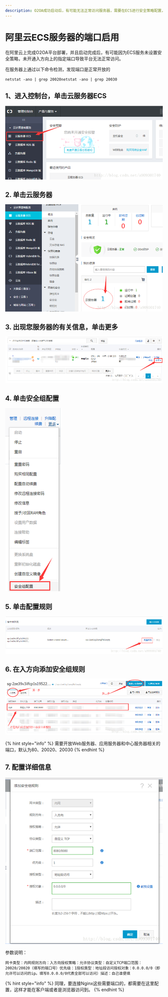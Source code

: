```yaml
---
description: O2OA成功启动后，有可能无法正常访问服务器，需要在ECS进行安全策略配置，开放端口：80、20020、20030
---
```


# 阿里云ECS服务器的端口启用

在阿里云上完成O2OA平台部署，并且启动完成后，有可能因为ECS服务未设置安全策略，未开通入方向上的指定端口导致平台无法正常访问。

在服务器上通过以下命令检测，发现端口是正常开放的

```text
netstat -ano | grep 20020netstat -ano | grep 20030
```

## 1、进入控制台，单击云服务器ECS

![](../../.gitbook/assets/20180220210337867.png)

## 2. 单击云服务器

![](../../.gitbook/assets/20180220210643300.png)

## 3. 出现您服务器的有关信息，单击更多

![](../../.gitbook/assets/2018022021092792.png)

## 4. 单击安全组配置

![](../../.gitbook/assets/20180220211108837.png)

## 5. 单击配置规则

![](../../.gitbook/assets/2018022021132136.png)

## 6. 在入方向添加安全组规则

![&#x914D;&#x7F6E;&#x5141;&#x8BB8;&#x5916;&#x90E8;&#x8BBF;&#x95EE;&#x7684;&#x7AEF;&#x53E3;](../../.gitbook/assets/20180220211720435.png)

{% hint style="info" %}
需要开放Web服务器、应用服务器和中心服务器相关的端口，默认为80、20020、20030
{% endhint %}

## 7. 配置详细信息

![](../../.gitbook/assets/20180220211949710.png)

参数说明：

```text
网卡类型：内网规则方向：入方向授权策略：允许协议类型：自定义TCP端口范围：20020/20020（填写的端口号）优先级：1授权类型：地址段访问授权对象：0.0.0.0/0（即允许可以访问的ip。填写0.0.0.0/0代表全部可以访问）描述：自己谁便填
```

{% hint style="info" %}
同理，要连接Nginx这些需要端口的，都需要在这里配置，这样才能在客户端或者是浏览器访问到。
{% endhint %}



